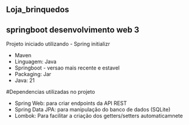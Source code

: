 ## Loja_brinquedos 
## springboot desenvolvimento web 3


Projeto iniciado utilizando - Spring initializr

- Maven 
- Linguagem: Java
- Springboot - versao mais recente e estavel
- Packaging: Jar
- Java: 21

#Dependencias utilizadas no projeto 

- Spring Web: para criar endpoints da API REST
- Spring Data JPA: para manipulação do banco de dados (SQLite)
- Lombok: Para facilitar a criação dos getters/setters automaticamnete



